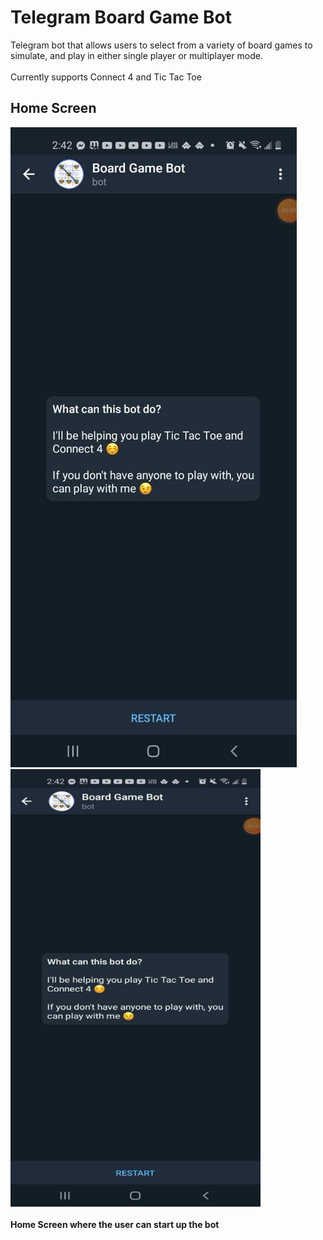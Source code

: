 # Telegram Board Game Bot

Telegram bot that allows users to select from a variety of board games to simulate, and play in either single player or multiplayer mode.
<br><br>
Currently supports Connect 4 and Tic Tac Toe

## Home Screen

![](images/home_screen.jpg)
<br>
<img src="images/home_screen.jpg" width="400" height="700">
<br>
<br>
**Home Screen where the user can start up the bot**


